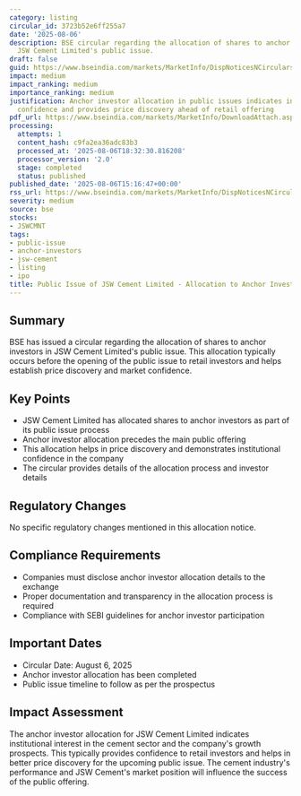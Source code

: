 ```yaml
---
category: listing
circular_id: 3723b52e6ff255a7
date: '2025-08-06'
description: BSE circular regarding the allocation of shares to anchor investors in
  JSW Cement Limited's public issue.
draft: false
guid: https://www.bseindia.com/markets/MarketInfo/DispNoticesNCirculars.aspx?Noticeid={A160AB66-5A95-44B6-AF03-079A89A4AE7A}&noticeno=20250806-57&dt=08/06/2025&icount=57&totcount=60&flag=0
impact: medium
impact_ranking: medium
importance_ranking: medium
justification: Anchor investor allocation in public issues indicates institutional
  confidence and provides price discovery ahead of retail offering
pdf_url: https://www.bseindia.com/markets/MarketInfo/DownloadAttach.aspx?id=20250806-57&attachedId=3e9e739b-351e-4f55-bf5a-2506541b40e9
processing:
  attempts: 1
  content_hash: c9fa2ea36adc83b3
  processed_at: '2025-08-06T18:32:30.816208'
  processor_version: '2.0'
  stage: completed
  status: published
published_date: '2025-08-06T15:16:47+00:00'
rss_url: https://www.bseindia.com/markets/MarketInfo/DispNoticesNCirculars.aspx?Noticeid={A160AB66-5A95-44B6-AF03-079A89A4AE7A}&noticeno=20250806-57&dt=08/06/2025&icount=57&totcount=60&flag=0
severity: medium
source: bse
stocks:
- JSWCMNT
tags:
- public-issue
- anchor-investors
- jsw-cement
- listing
- ipo
title: Public Issue of JSW Cement Limited - Allocation to Anchor Investors
---
```


## Summary

BSE has issued a circular regarding the allocation of shares to anchor investors in JSW Cement Limited's public issue. This allocation typically occurs before the opening of the public issue to retail investors and helps establish price discovery and market confidence.

## Key Points

- JSW Cement Limited has allocated shares to anchor investors as part of its public issue process
- Anchor investor allocation precedes the main public offering
- This allocation helps in price discovery and demonstrates institutional confidence in the company
- The circular provides details of the allocation process and investor details

## Regulatory Changes

No specific regulatory changes mentioned in this allocation notice.

## Compliance Requirements

- Companies must disclose anchor investor allocation details to the exchange
- Proper documentation and transparency in the allocation process is required
- Compliance with SEBI guidelines for anchor investor participation

## Important Dates

- Circular Date: August 6, 2025
- Anchor investor allocation has been completed
- Public issue timeline to follow as per the prospectus

## Impact Assessment

The anchor investor allocation for JSW Cement Limited indicates institutional interest in the cement sector and the company's growth prospects. This typically provides confidence to retail investors and helps in better price discovery for the upcoming public issue. The cement industry's performance and JSW Cement's market position will influence the success of the public offering.